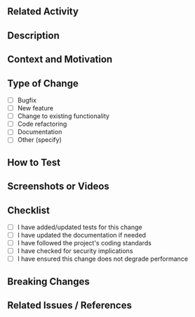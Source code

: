 ## Related Activity

<!-- Add the title or link to the related activity/issue -->

## Description

<!-- Concisely describe what this PR does. -->

## Context and Motivation

<!-- Explain the context and motivation for this change. -->

## Type of Change

<!-- Select the type of change this PR makes. -->

- [ ] Bugfix
- [ ] New feature
- [ ] Change to existing functionality
- [ ] Code refactoring
- [ ] Documentation
- [ ] Other (specify)

## How to Test

<!-- Describe the steps needed to test this change. -->

## Screenshots or Videos

<!-- Add images or videos to help visualize the changes -->

## Checklist

- [ ] I have added/updated tests for this change
- [ ] I have updated the documentation if needed
- [ ] I have followed the project's coding standards
- [ ] I have checked for security implications
- [ ] I have ensured this change does not degrade performance

## Breaking Changes

<!-- Describe any breaking changes and their impact, or write "None" -->

## Related Issues / References

<!-- Link related issues, tickets, or specifications -->

